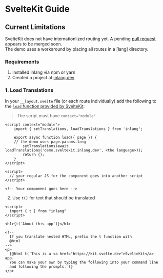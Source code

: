 # SvelteKit Guide

## Current Limitations

SvelteKit does not have internationlized routing yet. A pending [pull request](https://github.com/sveltejs/kit/pull/1810)
appears to be merged soon.  
The demo uses a workaround by placing all routes in a [lang] directory. 

### Requirements

1. Installed inlang via npm or yarn.
2. Created a project at [inlang.dev](https://app.inlang.dev)
  
### 1. Load Translations

In your `__layout.svelte` file (or each route individually) add the
following to the [`load` function provided by SvelteKit](https://kit.svelte.dev/docs#loading):

> The script must have `context="module"`

```Svelte
<script context="module">
	import { setTranslations, loadTranslations } from 'inlang';

	export async function load({ page }) {
    // the demo uses page.params.lang 
		setTranslations(await loadTranslations('demo.sveltekit.inlang.dev', <the language>));
		return {};
	}
</script>

<script>
  // your regular JS for the component goes into another script
</script>

<!-- Your component goes here -->
```

2. Use `t()` for text that should be translated

```Svelte
<script>
  import { t } from "inlang"
</script>

<h1>{t(`About this app`)}</h1>

<!-- 
  If you translate nested HTML, prefix the t function with 
  @html
-->
<p>
  {@html t(`This is a <a href="https://kit.svelte.dev">SvelteKit</a> app. 
  You can make your own by typing the following into your command line 
  and following the prompts:`)}
</p>


```
